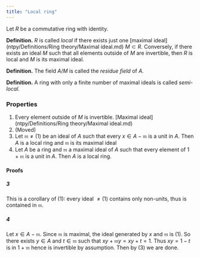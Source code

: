 ```yaml
---
title: "Local ring"
---
```


Let $R$ be a commutative ring with identity.

**Definition.** $R$ is called _local_ if there exists just one [maximal ideal](ntpy/Definitions/Ring theory/Maximal ideal.md) $M\subset R$. Conversely, if there exists an ideal $M$ such that all elements outside of $M$ are invertible, then $R$ is local and $M$ is its maximal ideal.

**Definition.** The field $A/M$ is called the _residue field_ of $A$.

**Definition.** A ring with only a finite number of maximal ideals is called _semi-local_.

### Properties
1. Every element outside of $M$ is invertible. [Maximal ideal](ntpy/Definitions/Ring theory/Maximal ideal.md)
2. (Moved)
3. Let $\mathfrak{m}\neq (1)$ be an ideal of $A$ such that every $x\in A-\mathfrak{m}$ is a unit in $A$. Then $A$ is a local ring and $\mathfrak{m}$ is its maximal ideal
4. Let $A$ be a ring and $\mathfrak{m}$ a maximal ideal of $A$ such that every element of $1+\mathfrak{m}$ is a unit in $A$. Then $A$ is a local ring.
#### Proofs
##### 3
This is a corollary of (1): every ideal $\neq (1)$ contains only non-units, thus is contained in $\mathfrak{m}$.
##### 4
Let $x\in A-\mathfrak{m}$. Since $\mathfrak{m}$ is maximal, the ideal generated by $x$ and $\mathfrak{m}$ is $(1)$. So there exists $y\in A$ and $t\in\mathfrak{m}$ such that $xy+\mathfrak{m}y=xy+t=1$. Thus $xy=1-t$ is in $1+\mathfrak{m}$ hence is invertible by assumption. Then by (3) we are done.


